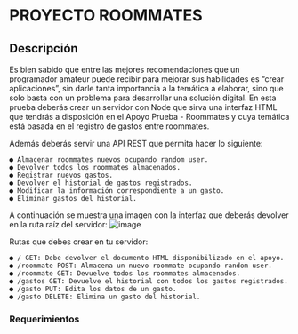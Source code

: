 # PROYECTO ROOMMATES
## Descripción
Es bien sabido que entre las mejores recomendaciones que un programador amateur puede recibir para mejorar sus habilidades es “crear aplicaciones”, sin darle tanta importancia a la temática a elaborar, sino que solo basta con un problema para desarrollar una solución digital.
En esta prueba deberás crear un servidor con Node que sirva una interfaz HTML que tendrás a disposición en el Apoyo Prueba - Roommates y cuya temática está basada en el registro de gastos entre roommates.

Además deberás servir una API REST que permita hacer lo siguiente:    

    ● Almacenar roommates nuevos ocupando random user.    
    ● Devolver todos los roommates almacenados.    
    ● Registrar nuevos gastos.    
    ● Devolver el historial de gastos registrados.    
    ● Modificar la información correspondiente a un gasto.    
    ● Eliminar gastos del historial.    
    
A continuación se muestra una imagen con la interfaz que deberás devolver en la ruta raíz del servidor:
![image](https://user-images.githubusercontent.com/98556305/169445439-be509fca-31ec-48ce-9412-ce2bb1404e25.png)

Rutas que debes crear en tu servidor:    

    ● / GET: Debe devolver el documento HTML disponibilizado en el apoyo.    
    ● /roommate POST: Almacena un nuevo roommate ocupando random user.    
    ● /roommate GET: Devuelve todos los roommates almacenados.    
    ● /gastos GET: Devuelve el historial con todos los gastos registrados.    
    ● /gasto PUT: Edita los datos de un gasto.    
    ● /gasto DELETE: Elimina un gasto del historial.    

### Requerimientos
